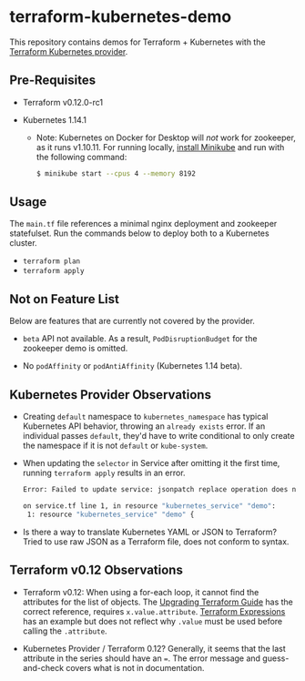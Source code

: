 # terraform-kubernetes-demo

This repository contains demos for Terraform + Kubernetes with the [Terraform
Kubernetes
provider](https://www.terraform.io/docs/providers/kubernetes/index.html).

## Pre-Requisites

- Terraform v0.12.0-rc1

- Kubernetes 1.14.1

  - Note: Kubernetes on Docker for Desktop will *not* work for zookeeper, as it
    runs v1.10.11. For running locally, [install
    Minikube](https://kubernetes.io/docs/tasks/tools/install-minikube/) and run
    with the following command:

    ```bash
    $ minikube start --cpus 4 --memory 8192
    ```

## Usage

The `main.tf` file references a minimal nginx deployment and zookeeper
statefulset. Run the commands below to deploy both to a Kubernetes cluster.

- `terraform plan`
- `terraform apply`

## Not on Feature List

Below are features that are currently not covered by the provider.

- `beta` API not available. As a result, `PodDisruptionBudget` for the zookeeper
  demo is omitted.

- No `podAffinity` or `podAntiAffinity` (Kubernetes 1.14 beta).

## Kubernetes Provider Observations

- Creating `default` namespace to `kubernetes_namespace` has typical Kubernetes
  API behavior, throwing an `already exists` error. If an individual passes
  `default`, they'd have to write conditional to only create the namespace if it
  is not `default` or `kube-system`.

- When updating the `selector` in Service after omitting it the first time,
  running `terraform apply` results in an error.

  ```sh
  Error: Failed to update service: jsonpatch replace operation does not apply: doc is missing key: /spec/selector

  on service.tf line 1, in resource "kubernetes_service" "demo":
   1: resource "kubernetes_service" "demo" {
  ```

- Is there a way to translate Kubernetes YAML or JSON to Terraform? Tried to use
  raw JSON as a Terraform file, does not conform to syntax.

## Terraform v0.12 Observations

- Terraform v0.12: When using a for-each loop, it cannot find the attributes for
  the list of objects. The [Upgrading Terraform
  Guide](https://www.terraform.io/upgrade-guides/0-12.html) has the correct
  reference, requires `x.value.attribute`. [Terraform
  Expressions](https://www.terraform.io/docs/configuration/expressions.html) has
  an example but does not reflect why `.value` must be used before calling the
  `.attribute`.

- Kubernetes Provider / Terraform 0.12? Generally, it seems that the last
  attribute in the series should have an `=`. The error message and
  guess-and-check covers what is not in documentation.